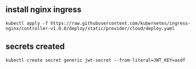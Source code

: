 ## install nginx ingress

`kubectl apply -f https://raw.githubusercontent.com/kubernetes/ingress-nginx/controller-v1.0.0/deploy/static/provider/cloud/deploy.yaml`

## secrets created

`kubectl create secret generic jwt-secret --from-literal=JWT_KEY=asdf`
